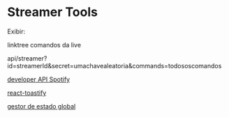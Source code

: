 # Streamer Tools

Exibir:

linktree
comandos da live

api/streamer?id=streamerId&secret=umachavealeatoria&commands=todososcomandos

[developer API Spotify](https://developer.spotify.com/)

[react-toastify](https://fkhadra.github.io/react-toastify/introduction/)

[gestor de estado global](https://github.com/pmndrs/zustand)
